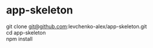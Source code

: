 # app-skeleton

git clone git@github.com:levchenko-alex/app-skeleton.git</br>
cd app-skeleton</br>
npm install
